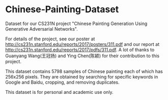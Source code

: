 # Chinese-Painting-Dataset
Dataset for our CS231N project "Chinese Painting Generation Using Generative Adversarial Networks".

For details of the project, see our poster at http://cs231n.stanford.edu/reports/2017/posters/311.pdf and our report at http://cs231n.stanford.edu/reports/2017/pdfs/311.pdf. A lot of thanks to Guanyang Wang(王冠扬) and Ying Chen(陈颖) for their contribution to this project.

This dataset contains 5798 samples of Chinese painting each of which has 256x256 pixels. They are obtained by searching for specific keywords in Google and Baidu, cropping, and removing duplicates. 

This dataset is for personal and academic use only. 
